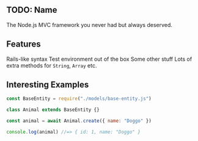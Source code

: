 ## TODO: Name

The Node.js MVC framework you never had but always deserved.

## Features

Rails-like syntax
Test environment out of the box
Some other stuff
Lots of extra methods for `String`, `Array` etc.


## Interesting Examples

```js
const BaseEntity = require("./models/base-entity.js")

class Animal extends BaseEntity {}

const animal = await Animal.create({ name: "Doggo" })

console.log(animal) //=> { id: 1, name: "Doggo" }
```
